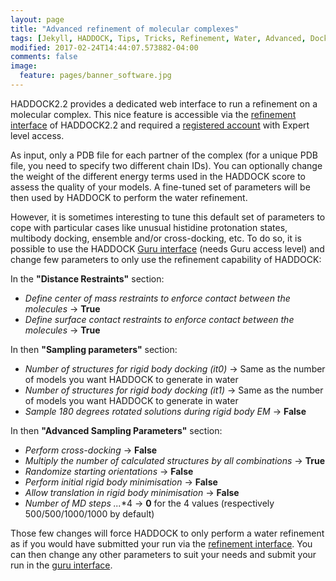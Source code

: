 ```yaml
---
layout: page
title: "Advanced refinement of molecular complexes"
tags: [Jekyll, HADDOCK, Tips, Tricks, Refinement, Water, Advanced, Docking, Simulation, Computational Biology, Modelling, Protein Structure]
modified: 2017-02-24T14:44:07.573882-04:00
comments: false
image:
  feature: pages/banner_software.jpg
---
```


HADDOCK2.2 provides a dedicated web interface to run a refinement on a molecular complex. This nice feature is accessible
via the [refinement interface][refinement_page] of HADDOCK2.2 and required a [registered account][register_page] with
Expert level access.

As input, only a PDB file for each partner of the complex (for a unique PDB file, you need to specify two different chain
IDs). You can optionally change the weight of the different energy terms used in the HADDOCK score to assess the
quality of your models.
A fine-tuned set of parameters will be then used by HADDOCK to perform the water refinement.

However, it is sometimes interesting to tune this default set of parameters to cope with particular cases like unusual histidine
protonation states, multibody docking, ensemble and/or cross-docking, etc.
To do so, it is possible to use the HADDOCK [Guru interface][guru_page] (needs Guru access level) and change few parameters to only
use the refinement capability of HADDOCK:

In the **"Distance Restraints"** section:

* _Define center of mass restraints to enforce contact between the molecules_ → **True**
* _Define surface contact restraints to enforce contact between the molecules_ → **True**

In then **"Sampling parameters"** section:

* _Number of structures for rigid body docking (it0)_ → Same as the number of models you want HADDOCK to generate in water
* _Number of structures for rigid body docking (it1)_ → Same as the number of models you want HADDOCK to generate in water
* _Sample 180 degrees rotated solutions during rigid body EM_ → **False**

In then **"Advanced Sampling Parameters"** section:

* _Perform cross-docking_ → **False**
* _Multiply the number of calculated structures by all combinations_ → **True**
* _Randomize starting orientations_ → **False**
* _Perform initial rigid body minimisation_ → **False**
* _Allow translation in rigid body minimisation_ → **False**
* _Number of MD steps ..._*4 → **0** for the 4 values (respectively 500/500/1000/1000 by default)

Those few changes will force HADDOCK to only perform a water refinement as if you would have submitted your run via the
[refinement interface][refinement_page]. You can then change any other parameters to suit your needs and submit your run
in the [guru interface][guru_page].



[refinement_page]: http://haddock.science.uu.nl/services/HADDOCK2.2/haddockserver-refinement.html "HADDOCK refinement interface"
[guru_page]: http://haddock.science.uu.nl/services/HADDOCK2.2/haddockserver-guru.html "HADDOCK guru interface"
[register_page]: http://haddock.science.uu.nl/services/HADDOCK2.2/signup.html "HADDOCK registration page"
